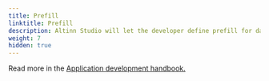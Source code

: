 ```yaml
---
title: Prefill
linktitle: Prefill
description: Altinn Studio will let the developer define prefill for datamodel from register and profile.
weight: 7
hidden: true
---
```



Read more in the [Application development handbook.](../../reference/data/prefill/)
